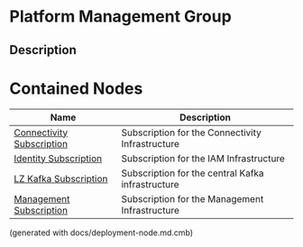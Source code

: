 # Platform Management Group
## Description


# Contained Nodes
Name | Description 
---|---
[Connectivity Subscription](../../../mybank/it-management/azure/connectivity-subscription.md) | Subscription for the Connectivity Infrastructure
[Identity Subscription](../../../mybank/it-management/azure/identity-subscription.md) | Subscription for the IAM Infrastructure
[LZ Kafka Subscription](../../../mybank/it-management/azure/lz-kafka-subscription.md) | Subscription for the central Kafka infrastructure
[Management Subscription](../../../mybank/it-management/azure/management-subscription.md) | Subscription for the Management Infrastructure


(generated with docs/deployment-node.md.cmb)
